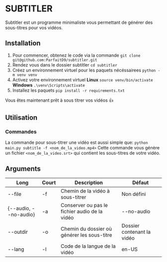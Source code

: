 # SUBTITLER
Subtitler est un programme minimaliste vous permettant de générer des sous-titres pour vos vidéos.
## Installation
1. Pour commencer, obtenez le code via la commande
`git clone git@github.com:ParfaitD9/subtitler.git`
2. Rendez vous dans le dossier subtitler
`cd subtitler`
3. Créez un environnement virtuel pour les paquets nécéssairees
`python -m venv venv`
4. Activez votre environnement virtuel
**Linux**
`source venv/bin/activate`
**Windows**
`.\venv\Scripts\activate`
5. Installez les paquets
`pip install -r requirements.txt`

Vous êtes maintenant prêt à sous titrer vos vidéos 👍

## Utilisation
### Commandes
La commande pour sous-titrer une vidéo est aussi simple que:
`python main.py subtitle -f <nom_de_la_video.mp4>`
Cette commande vous génère un fichier `<nom_de_la_video.srt>` qui contient les sous-titres
de votre vidéo.
## Arguments
|Long|Court|Description|Défaut|
|----|-----|-----------|------|
|--file|-f|Chemin de la vidéo à sous-titrer|Non défini|
|{--audio, --no-audio}|-a|Conserver ou pas le fichier audio de la vidéo|--no-audio|
|--outdir|-o|Chemin du dossier où générer les sous-titre|Dossier contenant la vidéo|
|--lang|-l|Code de la langue de la vidéo|en-US|